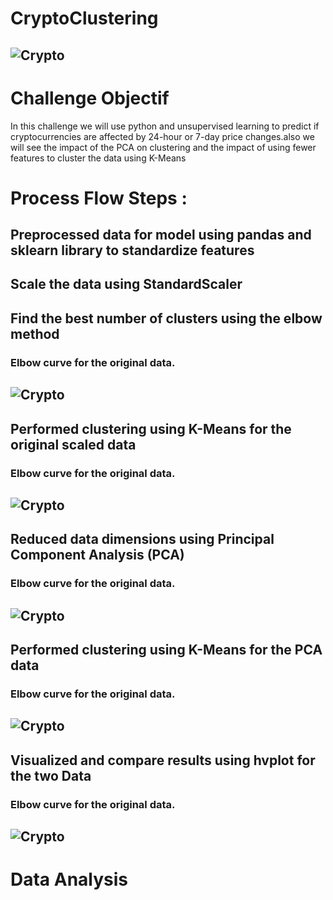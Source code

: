 # CryptoClustering
## ![Crypto](https://i.pinimg.com/736x/ce/bd/26/cebd26365e7e8c1de734652e65f766c8.jpg)

# Challenge Objectif 

In this challenge we will use python and unsupervised learning to predict if cryptocurrencies are affected by 24-hour or 7-day price changes.also we will see the impact of the PCA on clustering and the impact of using fewer features to cluster the data using K-Means

# Process Flow Steps :
## Preprocessed data for model using pandas and sklearn library to standardize features
## Scale the data using StandardScaler
## Find the best number of clusters using the elbow method
   ### Elbow curve for the original data.
   ## ![Crypto](https://i.pinimg.com/736x/ce/bd/26/cebd26365e7e8c1de734652e65f766c8.jpg)

## Performed clustering using K-Means for the original scaled data
   ### Elbow curve for the original data.
## ![Crypto](https://i.pinimg.com/736x/ce/bd/26/cebd26365e7e8c1de734652e65f766c8.jpg)

## Reduced data dimensions using Principal Component Analysis (PCA)
   ### Elbow curve for the original data.
## ![Crypto](https://i.pinimg.com/736x/ce/bd/26/cebd26365e7e8c1de734652e65f766c8.jpg)

## Performed clustering using K-Means for the PCA data
   ### Elbow curve for the original data.
   ## ![Crypto](https://i.pinimg.com/736x/ce/bd/26/cebd26365e7e8c1de734652e65f766c8.jpg)

## Visualized and compare results using hvplot for the two Data 
   ### Elbow curve for the original data.
   ## ![Crypto](https://i.pinimg.com/736x/ce/bd/26/cebd26365e7e8c1de734652e65f766c8.jpg)

# Data Analysis 
      



